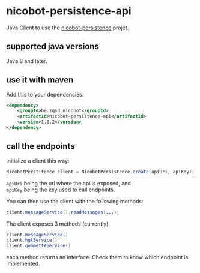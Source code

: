 # nicobot-persistence-api
Java Client to use the [nicobot-persistence](https://github.com/jlamby/nicobot-persistence) projet.


## supported java versions
Java 8 and later.

## use it with maven
Add this to your dependencies:

```xml
<dependency>
    <groupId>be.zqsd.nicobot</groupId>
    <artifactId>nicobot-persistence-api</artifactId>
    <version>1.0.2</version>
</dependency>
```

## call the endpoints

Initialize a client this way:

```java
NicobotPerstitence client = NicobotPersistence.create(apiUri, apiKey);
```

`apiUri` being the url where the api is exposed, and  
`apiKey` being the key used to call endpoints.

You can then use the client with the following methods:

```java
client.messageService().readMessages(...);
```

The client exposes 3 methods (currently)

```java
client.messageService()
client.hgtService()
client.gommetteService()
```

each method returns an interface. Check them to know which endpoint is implemented.